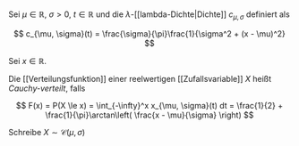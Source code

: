 Sei $\mu \in \mathbb{R}$, $\sigma \gt 0$, $t \in \mathbb{R}$ und die $\lambda$-[[lambda-Dichte|Dichte]] $c_{\mu, \sigma}$ definiert als

$$
	c_{\mu, \sigma}(t) = \frac{\sigma}{\pi}\frac{1}{\sigma^2 + (x - \mu)^2}
$$

Sei $x \in \mathbb{R}$.

Die [[Verteilungsfunktion]] einer reelwertigen [[Zufallsvariable]] $X$ heißt *Cauchy-verteilt*, falls

$$
	F(x) = P(X \le x) = \int_{-\infty}^x x_{\mu, \sigma}(t) dt = \frac{1}{2} + \frac{1}{\pi}\arctan\left( \frac{x - \mu}{\sigma} \right)
$$

Schreibe $X \sim \mathcal{C}(\mu, \sigma)$